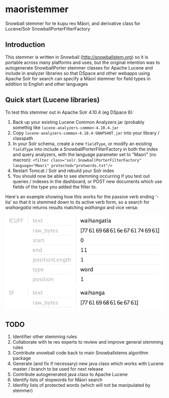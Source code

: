 # maoristemmer
Snowball stemmer for te kupu reo Māori, and derivative class for Lucene/Solr SnowballPorterFilterFactory 

## Introduction
This stemmer is written in Snowball (http://snowballstem.org) so it is portable across many platforms and uses, but the original intention was to autogenerate SnowballPorter stemmer classes for Apache Lucene and include in analyzer libraries so that DSpace and other webapps using Apache Solr for search can specify a Māori stemmer for field types in addition to English and other languages

## Quick start (Lucene libraries)
To test this stemmer out in Apache Solr 4.10.4 (eg DSpace 6):
1. Back up your existing Lucene Common Analyzers jar (probably somethig like `lucene-analyzers-common-4.10.4.jar`
1. Copy `lucene-analyzers-common-4.10.4-SNAPSHOT.jar` into your library / classpath
1. In your Solr schema, create a new `fieldType`, or modify an existing `fieldType` into include a SnowballPorterFilterFactory in both the index and query analyzers, with the language parameter set to "Maori" (no macron):
`<filter class="solr.SnowballPorterFilterFactory" language="Maori" protected="protwords.txt"/>`
1. Restart Tomcat / Solr and rebuild your Solr index
1. You should now be able to see stemming occurring if you test out queries / indexes in the dashboard, or POST new documents which use fields of the type you added the filter to.

Here's an example showing how this works for the passive verb ending '-tia' so that it is stemmed down to its active verb form, so a search for _waihangatia_ returns results matching _waihanga_ and vice versa:

![Alt text](example-passive-verb.png?raw=true "Title")

## TODO
1. Identifier other stemming rules
1. Collaborate with te reo experts to review and improve general stemming rules
1. Contribute snowball code back to main Snowballstems algorithm package
1. Generate (and fix if necessary) new java class which works with Lucene master / branch to be used for next release
1. Contribute autogenerated java class to Apache Lucene
1. Identify lists of stopwords for Māori search
1. Idenfity lists of protected words (which will not be manipulated by stemmer)
